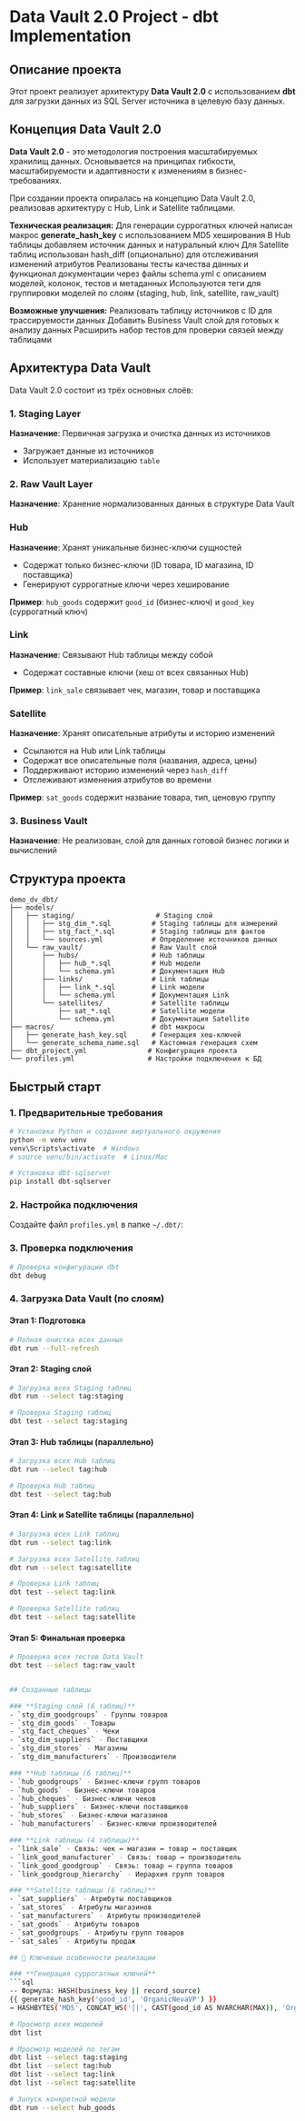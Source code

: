 # Data Vault 2.0 Project - dbt Implementation

## Описание проекта

Этот проект реализует архитектуру **Data Vault 2.0** с использованием **dbt** для загрузки данных из SQL Server источника в целевую базу данных. 

## Концепция Data Vault 2.0

**Data Vault 2.0** - это методология построения масштабируемых хранилищ данных. Основывается на принципах гибкости, масштабируемости и адаптивности к изменениям в бизнес-требованиях.

При создании проекта опиралась на концепцию Data Vault 2.0, реализовав архитектуру с Hub, Link и Satellite таблицами. 

**Техническая реализация:**
Для генерации суррогатных ключей написан макрос **generate_hash_key** с использованием MD5 хеширования
В Hub таблицы добавляем источник данных и натуральный ключ 
Для Satellite таблиц использован hash_diff (опционально) для отслеживания изменений атрибутов
Реализованы тесты качества данных и функционал документации через файлы schema.yml с описанием моделей, колонок, тестов и метаданных
Используются теги для группировки моделей по слоям (staging, hub, link, satellite, raw_vault)

**Возможные улучшения:**
Реализовать таблицу источников с ID для трассируемости данных
Добавить Business Vault слой для готовых к анализу данных
Расширить набор тестов для проверки связей между таблицами

## Архитектура Data Vault

Data Vault 2.0 состоит из трёх основных слоёв:

### **1. Staging Layer**
**Назначение**: Первичная загрузка и очистка данных из источников
- Загружает данные из источников
- Использует материализацию `table`

### **2. Raw Vault Layer**
**Назначение**: Хранение нормализованных данных в структуре Data Vault

### **Hub**
**Назначение**: Хранят уникальные бизнес-ключи сущностей
- Содержат только бизнес-ключи (ID товара, ID магазина, ID поставщика)
- Генерируют суррогатные ключи через хеширование

**Пример**: `hub_goods` содержит `good_id` (бизнес-ключ) и `good_key` (суррогатный ключ)

### **Link**
**Назначение**: Связывают Hub таблицы между собой
- Содержат составные ключи (хеш от всех связанных Hub)

**Пример**: `link_sale` связывает чек, магазин, товар и поставщика

### **Satellite**
**Назначение**: Хранят описательные атрибуты и историю изменений
- Ссылаются на Hub или Link таблицы
- Содержат все описательные поля (названия, адреса, цены)
- Поддерживают историю изменений через `hash_diff`
- Отслеживают изменения атрибутов во времени

**Пример**: `sat_goods` содержит название товара, тип, ценовую группу

### **3. Business Vault**
**Назначение**: Не реализован, слой для данных готовой бизнес логики и вычислений

## Структура проекта

```
demo_dv_dbt/
├── models/
│   ├── staging/                    # Staging слой
│   │   ├── stg_dim_*.sql          # Staging таблицы для измерений
│   │   ├── stg_fact_*.sql         # Staging таблицы для фактов
│   │   └── sources.yml            # Определение источников данных
│   └── raw_vault/                 # Raw Vault слой
│       ├── hubs/                  # Hub таблицы
│       │   ├── hub_*.sql          # Hub модели
│       │   └── schema.yml         # Документация Hub
│       ├── links/                 # Link таблицы
│       │   ├── link_*.sql         # Link модели
│       │   └── schema.yml         # Документация Link
│       └── satellites/            # Satellite таблицы
│           ├── sat_*.sql          # Satellite модели
│           └── schema.yml         # Документация Satellite
├── macros/                        # dbt макросы
│   ├── generate_hash_key.sql      # Генерация хеш-ключей
│   └── generate_schema_name.sql   # Кастомная генерация схем
├── dbt_project.yml               # Конфигурация проекта
└── profiles.yml                  # Настройки подключения к БД
```

## Быстрый старт

### 1. Предварительные требования

```bash
# Установка Python и создание виртуального окружения
python -m venv venv
venv\Scripts\activate  # Windows
# source venv/bin/activate  # Linux/Mac

# Установка dbt-sqlserver
pip install dbt-sqlserver
```

### 2. Настройка подключения

Создайте файл `profiles.yml` в папке `~/.dbt/`:

### 3. Проверка подключения

```bash
# Проверка конфигурации dbt
dbt debug

```
### 4. Загрузка Data Vault (по слоям)

#### **Этап 1: Подготовка**
```bash
# Полная очистка всех данных
dbt run --full-refresh
```

#### **Этап 2: Staging слой**
```bash
# Загрузка всех Staging таблиц
dbt run --select tag:staging

# Проверка Staging таблиц
dbt test --select tag:staging
```

#### **Этап 3: Hub таблицы (параллельно)**
```bash
# Загрузка всех Hub таблиц 
dbt run --select tag:hub

# Проверка Hub таблиц
dbt test --select tag:hub
```

#### **Этап 4: Link и Satellite таблицы (параллельно)**
```bash
# Загрузка всех Link таблиц 
dbt run --select tag:link

# Загрузка всех Satellite таблиц 
dbt run --select tag:satellite

# Проверка Link таблиц
dbt test --select tag:link

# Проверка Satellite таблиц
dbt test --select tag:satellite
```

#### **Этап 5: Финальная проверка**
```bash
# Проверка всех тестов Data Vault
dbt test --select tag:raw_vault


## Созданные таблицы

### **Staging слой (6 таблиц)**
- `stg_dim_goodgroups` - Группы товаров
- `stg_dim_goods` - Товары
- `stg_fact_cheques` - Чеки
- `stg_dim_suppliers` - Поставщики
- `stg_dim_stores` - Магазины
- `stg_dim_manufacturers` - Производители

### **Hub таблицы (6 таблиц)**
- `hub_goodgroups` - Бизнес-ключи групп товаров
- `hub_goods` - Бизнес-ключи товаров
- `hub_cheques` - Бизнес-ключи чеков
- `hub_suppliers` - Бизнес-ключи поставщиков
- `hub_stores` - Бизнес-ключи магазинов
- `hub_manufacturers` - Бизнес-ключи производителей

### **Link таблицы (4 таблицы)**
- `link_sale` - Связь: чек ↔ магазин ↔ товар ↔ поставщик
- `link_good_manufacturer` - Связь: товар ↔ производитель
- `link_good_goodgroup` - Связь: товар ↔ группа товаров
- `link_goodgroup_hierarchy` - Иерархия групп товаров

### **Satellite таблицы (6 таблиц)**
- `sat_suppliers` - Атрибуты поставщиков
- `sat_stores` - Атрибуты магазинов
- `sat_manufacturers` - Атрибуты производителей
- `sat_goods` - Атрибуты товаров
- `sat_goodgroups` - Атрибуты групп товаров
- `sat_sales` - Атрибуты продаж

## 🔧 Ключевые особенности реализации

### **Генерация суррогатных ключей**
```sql
-- Формула: HASH(business_key || record_source)
{{ generate_hash_key('good_id', 'OrganicNevaVP') }}
→ HASHBYTES('MD5', CONCAT_WS('||', CAST(good_id AS NVARCHAR(MAX)), 'OrganicNevaVP'))
```

```bash
# Просмотр всех моделей
dbt list

# Просмотр моделей по тегам
dbt list --select tag:staging
dbt list --select tag:hub
dbt list --select tag:link
dbt list --select tag:satellite

# Запуск конкретной модели
dbt run --select hub_goods

```

